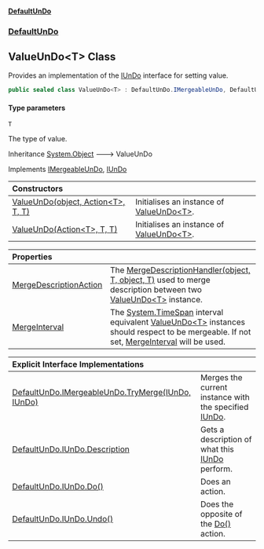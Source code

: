 #### [DefaultUnDo](../../index.md 'index')
### [DefaultUnDo](../../index.md#DefaultUnDo 'DefaultUnDo')

## ValueUnDo\<T\> Class

Provides an implementation of the [IUnDo](../IUnDo/index.md 'DefaultUnDo\.IUnDo') interface for setting value\.

```csharp
public sealed class ValueUnDo<T> : DefaultUnDo.IMergeableUnDo, DefaultUnDo.IUnDo
```
#### Type parameters

<a name='DefaultUnDo.ValueUnDo_T_.T'></a>

`T`

The type of value\.

Inheritance [System\.Object](https://docs.microsoft.com/en-us/dotnet/api/System.Object 'System\.Object') &#129106; ValueUnDo<T>

Implements [IMergeableUnDo](../IMergeableUnDo/index.md 'DefaultUnDo\.IMergeableUnDo'), [IUnDo](../IUnDo/index.md 'DefaultUnDo\.IUnDo')

| Constructors | |
| :--- | :--- |
| [ValueUnDo\(object, Action&lt;T&gt;, T, T\)](ValueUnDo_T_.md#DefaultUnDo.ValueUnDo_T_.ValueUnDo(object,System.Action_T_,T,T) 'DefaultUnDo\.ValueUnDo\<T\>\.ValueUnDo\(object, System\.Action\<T\>, T, T\)') | Initialises an instance of [ValueUnDo&lt;T&gt;](index.md 'DefaultUnDo\.ValueUnDo\<T\>')\. |
| [ValueUnDo\(Action&lt;T&gt;, T, T\)](ValueUnDo_T_.md#DefaultUnDo.ValueUnDo_T_.ValueUnDo(System.Action_T_,T,T) 'DefaultUnDo\.ValueUnDo\<T\>\.ValueUnDo\(System\.Action\<T\>, T, T\)') | Initialises an instance of [ValueUnDo&lt;T&gt;](index.md 'DefaultUnDo\.ValueUnDo\<T\>')\. |

| Properties | |
| :--- | :--- |
| [MergeDescriptionAction](MergeDescriptionAction.md 'DefaultUnDo\.ValueUnDo\<T\>\.MergeDescriptionAction') | The [MergeDescriptionHandler\(object, T, object, T\)](MergeDescriptionHandler(object,T,object,T)/index.md 'DefaultUnDo\.ValueUnDo\<T\>\.MergeDescriptionHandler\(object, T, object, T\)') used to merge description between two [ValueUnDo&lt;T&gt;](index.md 'DefaultUnDo\.ValueUnDo\<T\>') instance\. |
| [MergeInterval](MergeInterval.md 'DefaultUnDo\.ValueUnDo\<T\>\.MergeInterval') | The [System\.TimeSpan](https://docs.microsoft.com/en-us/dotnet/api/System.TimeSpan 'System\.TimeSpan') interval equivalent [ValueUnDo&lt;T&gt;](index.md 'DefaultUnDo\.ValueUnDo\<T\>') instances should respect to be mergeable\. If not set, [MergeInterval](../ValueUnDo/MergeInterval.md 'DefaultUnDo\.ValueUnDo\.MergeInterval') will be used\. |

| Explicit Interface Implementations | |
| :--- | :--- |
| [DefaultUnDo\.IMergeableUnDo\.TryMerge\(IUnDo, IUnDo\)](DefaultUnDo.IMergeableUnDo.TryMerge(IUnDo,IUnDo).md 'DefaultUnDo\.ValueUnDo\<T\>\.DefaultUnDo\.IMergeableUnDo\.TryMerge\(DefaultUnDo\.IUnDo, DefaultUnDo\.IUnDo\)') | Merges the current instance with the specified [IUnDo](../IUnDo/index.md 'DefaultUnDo\.IUnDo')\. |
| [DefaultUnDo\.IUnDo\.Description](DefaultUnDo.IUnDo.Description.md 'DefaultUnDo\.ValueUnDo\<T\>\.DefaultUnDo\.IUnDo\.Description') | Gets a description of what this [IUnDo](../IUnDo/index.md 'DefaultUnDo\.IUnDo') perform\. |
| [DefaultUnDo\.IUnDo\.Do\(\)](DefaultUnDo.IUnDo.Do().md 'DefaultUnDo\.ValueUnDo\<T\>\.DefaultUnDo\.IUnDo\.Do\(\)') | Does an action\. |
| [DefaultUnDo\.IUnDo\.Undo\(\)](DefaultUnDo.IUnDo.Undo().md 'DefaultUnDo\.ValueUnDo\<T\>\.DefaultUnDo\.IUnDo\.Undo\(\)') | Does the opposite of the [Do\(\)](../IUnDo/Do().md 'DefaultUnDo\.IUnDo\.Do\(\)') action\. |
